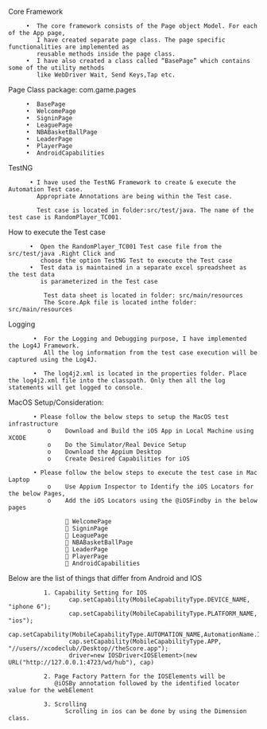 Core Framework

         •	The core framework consists of the Page object Model. For each of the App page,
            I have created separate page class. The page specific functionalities are implemented as
            reusable methods inside the page class.
         •	I have also created a class called “BasePage” which contains some of the utility methods 
            like WebDriver Wait, Send Keys,Tap etc.
Page Class package: com.game.pages	
        
         •	BasePage
         •	WelcomePage
         •	SigninPage
         •	LeaguePage
         •	NBABasketBallPage
         •	LeaderPage
         •	PlayerPage
         •	AndroidCapabilities

TestNG	

          •	I have used the TestNG Framework to create & execute the Automation Test case. 
            Appropriate Annotations are being within the Test case.
	
            Test case is located in folder:src/test/java. The name of the test case is RandomPlayer_TC001. 
            
How to execute the Test case
         
          •	 Open the RandomPlayer_TC001 Test case file from the src/test/java .Right Click and
             choose the option TestNG Test to execute the Test case
          •	 Test data is maintained in a separate excel spreadsheet as the test data
             is parameterized in the Test case

              Test data sheet is located in folder: src/main/resources
              The Score.Apk file is located inthe folder:  src/main/resources
 
 Logging
 
           •  For the Logging and Debugging purpose, I have implemented the Log4J Framework.
              All the log information from the test case execution will be captured using the Log4J.

           •  The log4j2.xml is located in the properties folder. Place the log4j2.xml file into the classpath. Only then all the log statements will get logged to console.

MacOS Setup/Consideration:

           • Please follow the below steps to setup the MacOS test infrastructure
               o	Download and Build the iOS App in Local Machine using XCODE
               o	Do the Simulator/Real Device Setup
               o	Download the Appium Desktop
               o	Create Desired Capabilities for iOS

           • Please follow the below steps to execute the test case in Mac Laptop
               o	Use Appium Inspector to Identify the iOS Locators for the below Pages,
               o	Add the iOS Locators using the @iOSFindby in the below pages

                     WelcomePage
                     SigninPage
                     LeaguePage
                     NBABasketBallPage
                     LeaderPage
                     PlayerPage
                     AndroidCapabilities
                    
Below are the list of things that differ from Android and IOS

              1. Capability Setting for IOS
                     cap.setCapability(MobileCapabilityType.DEVICE_NAME, "iphone 6");
                     cap.setCapability(MobileCapabilityType.PLATFORM_NAME, "ios");
                     cap.setCapability(MobileCapabilityType.AUTOMATION_NAME,AutomationName.IOS_XCUI_TEST);
                     cap.setCapability(MobileCapabilityType.APP,  "//users//xcodeclub//Desktop//theScore.app");
                     driver=new IOSDriver<IOSElement>(new URL("http://127.0.0.1:4723/wd/hub"), cap)

              2. Page Factory Pattern for the IOSElements will be 
                 @iOSBy annotation followed by the identified locator value for the webElement
                
              3. Scrolling 
                    Scrolling in ios can be done by using the Dimension class.
                    
